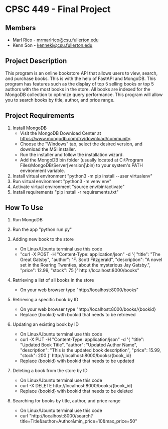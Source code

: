 # CPSC 449 - Final Project

## Members

- Marl Rico - mrmarlrico@csu.fullerton.edu
- Kenn Son - kenneki@csu.fullerton.edu

## Project Description

This program is an online bookstore API that allows users to view, search, and purchase books. This is with the help of FastAPI and MongoDB. This program has features such as the display of top 5 selling books or top 5 authors with the most books in the store. All books are indexed for the MongoDB collection to optimize query performance. This program will allow you to search books by title, author, and price range.

## Project Requirements

1. Install MongoDB
   - Visit the MongoDB Download Center at https://www.mongodb.com/try/download/community.
   - Choose the "Windows" tab, select the desired version, and download the MSI installer.
   - Run the installer and follow the installation wizard.
   - Add the MongoDB bin folder (usually located at C:\Program Files\MongoDB\Server\[version]\bin) to your system's PATH environment variable.
2. Install virtual environment "python3 -m pip install --user virtualenv"
3. Run virtual environment "python3 -m venv env"
4. Activate virtual environment "source env/bin/activate"
5. Install requirements "pip install -r requirements.txt"

## How To Use

1. Run MongoDB
2. Run the app "python run.py"
3. Adding new book to the store

   - On Linux/Ubuntu terminal use this code
   - "curl -X POST -H "Content-Type: application/json" -d '{
     "title": "The Great Gatsby",
     "author": "F. Scott Fitzgerald",
     "description": "A novel set in the Roaring Twenties, about the mysterious Jay Gatsby.",
     "price": 12.99,
     "stock": 75
     }' http://localhost:8000/books"

4. Retrieving a list of all books in the store

   - On your web browser type "http://localhost:8000/books"

5. Retrieving a specific book by ID

   - On your web browser type "http://localhost:8000/books/{bookid}
   - Replace {bookid} with bookid that needs to be retrieved

6. Updating an existing book by ID

   - On Linux/Ubuntu terminal use this code
   - curl -X PUT -H "Content-Type: application/json" -d '{
     "title": "Updated Book Title",
     "author": "Updated Author Name",
     "description": "This is the updated book description",
     "price": 15.99,
     "stock": 200
     }' http://localhost:8000/books/{book_id}
   - Replace {bookid} with bookid that needs to be updated

7. Deleting a book from the store by ID

   - On Linux/Ubuntu terminal use this code
   - curl -X DELETE http://localhost:8000/books/{book_id}
   - Replace {bookid} with bookid that needs to be deleted

8. Searching for books by title, author, and price range

   - On Linux/Ubuntu terminal use this code
   - curl "http://localhost:8000/search?title=Title&author=Author&min_price=10&max_price=50"
